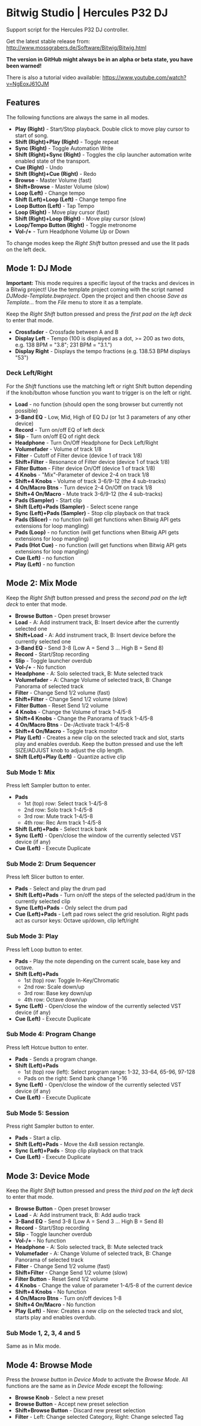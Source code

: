 # Bitwig Studio | Hercules P32 DJ

Support script for the Hercules P32 DJ controller.

Get the latest stable release from: http://www.mossgrabers.de/Software/Bitwig/Bitwig.html

**The version in GitHub might always be in an alpha or beta state, you have been warned!**

There is also a tutorial video available: https://www.youtube.com/watch?v=NgEoxJ61OJM

## Features

The following functions are always the same in all modes.

* **Play (Right)** - Start/Stop playback. Double click to move play cursor to start of song.
* **Shift (Right)+Play (Right)** - Toggle repeat
* **Sync (Right)** - Toggle Automation Write
* **Shift (Right)+Sync (Right)** - Toggles the clip launcher automation write enabled state of the transport.
* **Cue (Right)** - Undo
* **Shift (Right)+Cue (Right)** - Redo
* **Browse** - Master Volume (fast)
* **Shift+Browse** - Master Volume (slow)
* **Loop (Left)** - Change tempo
* **Shift (Left)+Loop (Left)** - Change tempo fine
* **Loop Button (Left)** - Tap Tempo
* **Loop (Right)** - Move play cursor (fast)
* **Shift (Right)+Loop (Right)** - Move play cursor (slow)
* **Loop/Tempo Button (Right)** - Toggle metronome
* **Vol-/+** - Turn Headphone Volume Up or Down

To change modes keep the *Right Shift* button pressed and use the lit pads on the left deck.

## Mode 1: DJ Mode

**Important:** This mode requires a specific layout of the tracks and devices in a Bitwig project! Use the template project coming with the script named *DJMode-Template.bwproject*. Open the project and then choose *Save as Template...* from the *File* menu to store it as a template.

Keep the *Right Shift* button pressed and press the *first pad on the left deck* to enter that mode.

* **Crossfader** - Crossfade between A and B
* **Display Left** - Tempo (100 is displayed as a dot, >= 200 as two dots, e.g. 138 BPM = "3.8"; 231 BPM = "3.1.")
* **Display Right** - Displays the tempo fractions (e.g. 138.53 BPM displays "53")

### Deck Left/Right

For the *Shift* functions use the matching left or right Shift button depending if the knob/button whose function you want to trigger is on the left or right.

* **Load** - no function (should open the song browser but currently not possible)
* **3-Band EQ** - Low, Mid, High of EQ DJ (or 1st 3 parameters of any other device)
* **Record** - Turn on/off EQ of left deck
* **Slip** - Turn on/off EQ of right deck
* **Headphone** - Turn On/Off Headphone for Deck Left/Right
* **Volumefader** - Volume of track 1/8
* **Filter** - Cutoff of Filter device (device 1 of track 1/8)
* **Shift+Filter** - Resonance of Filter device (device 1 of track 1/8)
* **Filter Button** - Filter device On/Off (device 1 of track 1/8)
* **4 Knobs** - "Mix"-Parameter of device 2-4 on track 1/8
* **Shift+4 Knobs** - Volume of track 3-6/9-12 (the 4 sub-tracks)
* **4 On/Macro Btns** - Turn device 2-4 On/Off on track 1/8
* **Shift+4 On/Macro** - Mute track 3-6/9-12 (the 4 sub-tracks)
* **Pads (Sampler)** - Start clip
* **Shift (Left)+Pads (Sampler)** - Select scene range
* **Sync (Left)+Pads (Sampler)** - Stop clip playback on that track
* **Pads (Slicer)** - no function (will get functions when Bitwig API gets extensions for loop mangling)
* **Pads (Loop)** - no function (will get functions when Bitwig API gets extensions for loop mangling)
* **Pads (Hot Cue)** - no function (will get functions when Bitwig API gets extensions for loop mangling)
* **Cue (Left)** - no function
* **Play (Left)** - no function

## Mode 2: Mix Mode

Keep the *Right Shift* button pressed and press the *second pad on the left deck* to enter that mode.

* **Browse Button** - Open preset browser
* **Load** - A: Add instrument track, B: Insert device after the currently selected one
* **Shift+Load** - A: Add instrument track, B: Insert device before the currently selected one
* **3-Band EQ** - Send 3-8 (Low A = Send 3 ... High B = Send 8)
* **Record** - Start/Stop recording
* **Slip** - Toggle launcher overdub
* **Vol-/+** - No function
* **Headphone** - A: Solo selected track, B: Mute selected track
* **Volumefader** - A: Change Volume of selected track, B: Change Panorama of selected track
* **Filter** - Change Send 1/2 volume (fast)
* **Shift+Filter** - Change Send 1/2 volume (slow)
* **Filter Button** - Reset Send 1/2 volume
* **4 Knobs** - Change the Volume of track 1-4/5-8
* **Shift+4 Knobs** - Change the Panorama of track 1-4/5-8
* **4 On/Macro Btns** - De-/Activate track 1-4/5-8
* **Shift+4 On/Macro** - Toggle track monitor
* **Play (Left)** - Creates a new clip on the selected track and slot, starts play and enables overdub. Keep the button pressed and use the left SIZE/ADJUST knob to adjust the clip length.
* **Shift (Left)+Play (Left)** - Quantize active clip

### Sub Mode 1: Mix

Press left Sampler button to enter.

* **Pads**
    * 1st (top) row: Select track 1-4/5-8
    * 2nd row: Solo track 1-4/5-8
    * 3rd row: Mute track 1-4/5-8
    * 4th row: Rec Arm track 1-4/5-8
* **Shift (Left)+Pads** - Select track bank
* **Sync (Left)** - Open/close the window of the currently selected VST device (if any)
* **Cue (Left)** - Execute Duplicate

### Sub Mode 2: Drum Sequencer

Press left Slicer button to enter.

* **Pads** - Select and play the drum pad
* **Shift (Left)+Pads** - Turn on/off the steps of the selected pad/drum in the currently selected clip
* **Sync (Left)+Pads** - Only select the drum pad
* **Cue (Left)+Pads** - Left pad rows select the grid resolution. Right pads act as cursor keys: Octave up/down, clip left/right

### Sub Mode 3: Play

Press left Loop button to enter.

* **Pads** - Play the note depending on the current scale, base key and octave.
* **Shift (Left)+Pads**
    * 1st (top) row: Toggle In-Key/Chromatic
    * 2nd row: Scale down/up
    * 3rd row: Base key down/up
    * 4th row: Octave down/up
* **Sync (Left)** - Open/close the window of the currently selected VST device (if any)
* **Cue (Left)** - Execute Duplicate

### Sub Mode 4: Program Change

Press left Hotcue button to enter.

* **Pads** - Sends a program change.
* **Shift (Left)+Pads**
    * 1st (top) row (left): Select program range: 1-32, 33-64, 65-96, 97-128
    * Pads on the right: Send bank change 1-16
* **Sync (Left)** - Open/close the window of the currently selected VST device (if any)
* **Cue (Left)** - Execute Duplicate

### Sub Mode 5: Session

Press right Sampler button to enter.

* **Pads** - Start a clip.
* **Shift (Left)+Pads** - Move the 4x8 session rectangle.
* **Sync (Left)+Pads** - Stop clip playback on that track
* **Cue (Left)** - Execute Duplicate


## Mode 3: Device Mode

Keep the *Right Shift* button pressed and press the *third pad on the left deck* to enter that mode.

* **Browse Button** - Open preset browser
* **Load** - A: Add instrument track, B: Add audio track
* **3-Band EQ** - Send 3-8 (Low A = Send 3 ... High B = Send 8)
* **Record** - Start/Stop recording
* **Slip** - Toggle launcher overdub
* **Vol-/+** - No function
* **Headphone** - A: Solo selected track, B: Mute selected track
* **Volumefader** - A: Change Volume of selected track, B: Change Panorama of selected track
* **Filter** - Change Send 1/2 volume (fast)
* **Shift+Filter** - Change Send 1/2 volume (slow)
* **Filter Button** - Reset Send 1/2 volume
* **4 Knobs** - Change the value of parameter 1-4/5-8 of the current device
* **Shift+4 Knobs** - No function
* **4 On/Macro Btns** - Turn on/off devices 1-8
* **Shift+4 On/Macro** - No function
* **Play (Left)** - New: Creates a new clip on the selected track and slot, starts play and enables overdub.

### Sub Mode 1, 2, 3, 4 and 5

Same as in Mix mode.


## Mode 4: Browse Mode

Press the *browse button* in *Device Mode* to activate the *Browse Mode*. All functions are the same as in *Device Mode* except the following:

* **Browse Knob** - Select a new preset
* **Browse Button** - Accept new preset selection
* **Shift+Browse Button** - Discard new preset selection
* **Filter** - Left: Change selected Category, Right: Change selected Tag
